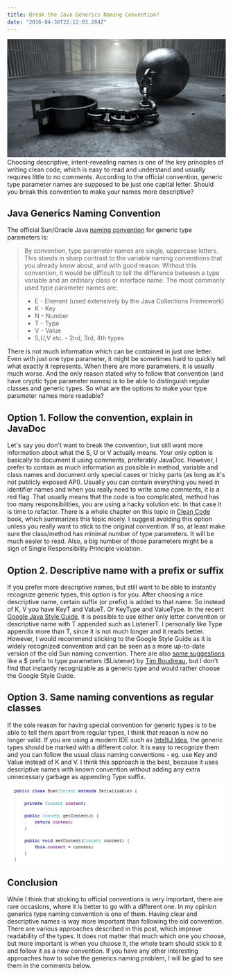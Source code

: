 ```yaml
---
title: Break the Java Generics Naming Convention?
date: "2016-04-30T22:12:03.284Z"
---
```

![featured-image](./break-java-generics-maning-convention.jpg)
Choosing descriptive, intent-revealing names is one of the key principles of writing clean code, which is easy to read and understand and usually requires little to no comments. According to the official convention, generic type parameter names are supposed to be just one capital letter. Should you break this convention to make your names more descriptive?

Java Generics Naming Convention
-------------------------------

The official Sun/Oracle Java [naming convention](https://docs.oracle.com/javase/tutorial/java/generics/types.html) for generic type parameters is:

> By convention, type parameter names are single, uppercase letters. This stands in sharp contrast to the variable naming conventions that you already know about, and with good reason: Without this convention, it would be difficult to tell the difference between a type variable and an ordinary class or interface name. The most commonly used type parameter names are:
>
> -   E - Element (used extensively by the Java Collections Framework)
> -   K - Key
> -   N - Number
> -   T - Type
> -   V - Value
> -   S,U,V etc. - 2nd, 3rd, 4th types

There is not much information which can be contained in just one letter. Even with just one type parameter, it might be sometimes hard to quickly tell what exactly it represents. When there are more parameters, it is usually much worse. And the only reason stated why to follow that convention (and have cryptic type parameter names) is to be able to distinguish regular classes and generic types. So what are the options to make your type parameter names more readable?

Option 1. Follow the convention, explain in JavaDoc
---------------------------------------------------

Let\'s say you don\'t want to break the convention, but still want more information about what the S, U or V actually means. Your only option is basically to document it using comments, preferably JavaDoc. However, I prefer to contain as much information as possible in method, variable and class names and document only special cases or tricky parts (as long as it\'s not publicly exposed API). Usually you can contain everything you need in identifier names and when you really need to write some comments, it is a red flag. That usually means that the code is too complicated, method has too many responsibilities, you are using a hacky solution etc. In that case it is time to refactor. There is a whole chapter on this topic in [Clean Code](https://books.google.cz/books/about/Clean_Code.html?id=dwSfGQAACAAJ&redir_esc=y) book, which summarizes this topic nicely. I suggest avoiding this option unless you really want to stick to the original convention. If so, at least make sure the class/method has minimal number of type parameters. It will be much easier to read. Also, a big number of those parameters might be a sign of Single Responsibility Principle violation.

Option 2. Descriptive name with a prefix or suffix
--------------------------------------------------

If you prefer more descriptive names, but still want to be able to instantly recognize generic types, this option is for you. After choosing a nice descriptive name, certain suffix (or prefix) is added to that name. So instead of K, V you have KeyT and ValueT. Or KeyType and ValueType. In the recent [Google Java Style Guide](https://google.github.io/styleguide/javaguide.html#s5.2.8-type-variable-names), it is possible to use either only letter convention or descriptive name with T appended such as ListenerT. I personally like Type appendix more than T, since it is not much longer and it reads better. However, I would recommend sticking to the Google Style Guide as it is widely recognized convention and can be seen as a more up-to-date version of the old Sun naming convention. There are also [some suggestions](https://dzone.com/articles/naming-conventions) like a \$ prefix to type parameters (\$Listener) by [Tim Boudreau](https://dzone.com/users/18/tim.html), but I don\'t find that instantly recognizable as a generic type and would rather choose the Google Style Guide.

Option 3. Same naming conventions as regular classes
----------------------------------------------------

If the sole reason for having special convention for generic types is to be able to tell them apart from regular types, I think that reason is now no longer valid. If you are using a modern IDE such as [IntelliJ Idea](https://www.jetbrains.com/idea/), the generic types should be marked with a different color. It is easy to recognize them and you can follow the usual class naming conventions - eg. use Key and Value instead of K and V. I think this approach is the best, because it uses descriptive names with known convention without adding any extra unnecessary garbage as appending Type suffix.

![IntelliJ Idea - type parameter has a different color](./idea-type-color.png)

Conclusion
----------

While I think that sticking to official conventions is very important, there are rare occasions, where it is better to go with a different one. In my opinion generics type naming convention is one of them. Having clear and descriptive names is way more important than following the old convention. There are various approaches described in this post, which improve readability of the types. It does not matter that much which one you choose, but more important is when you choose it, the whole team should stick to it and follow it as a new convention. If you have any other interesting approaches how to solve the generics naming problem, I will be glad to see them in the comments below.
